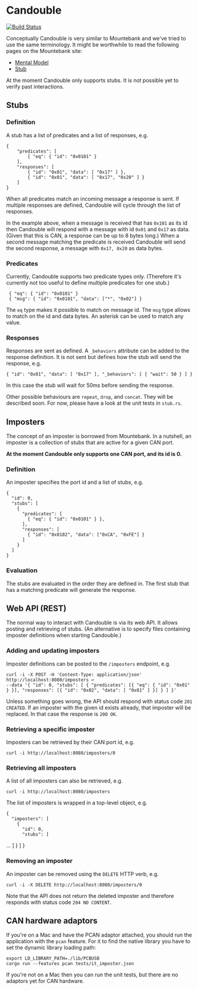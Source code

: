 
# Candouble

[![Build Status](https://api.travis-ci.org/thoughtworks/candouble.svg?branch=master)](https://travis-ci.org/thoughtworks/candouble)

Conceptually Candouble is very similar to Mountebank and we've tried to use the 
same terminology. It might be worthwhile to read the following pages on the 
Mountebank site:

* [Mental Model](http://www.mbtest.org/docs/mentalModel)
* [Stub](http://www.mbtest.org/docs/api/stubs)

At the moment Candouble only supports stubs. It is not possible yet to verify 
past interactions.


## Stubs

### Definition

A stub has a list of predicates and a list of responses, e.g.

    {
        "predicates": [
            { "eq": { "id": "0x0101" } 
        ],
        "responses": [
            { "id": "0x01", "data": [ "0x17" ] },
            { "id": "0x01", "data": [ "0x17", "0x20" ] }
        ]
    }
   
When all predicates match an incoming message a response is sent. If multiple
responses are defined, Candouble will cycle through the list of responses.

In the example above, when a message is received that has `0x101` as its id then
Candouble will respond with a message with id `0x01` and `0x17` as data. (Given
that this is CAN, a response can be up to 8 bytes long.) When a second message
matching the predicate is received Candouble will send the second response, a
message with `0x17, 0x20` as data bytes.


### Predicates

Currently, Candouble supports two predicate types only. (Therefore it's
currently not too useful to define multiple predicates for one stub.)

 
     { "eq": { "id": "0x0101" }
     { "msg": { "id": "0x0101", "data": ["*", "0x02"] } 
 
The `eq` type makes it possible to match on message id. The `msg` type allows to
match on the id and data bytes. An asterisk can be used to match any value.


### Responses

Responses are sent as defined. A `_behaviors` attribute can be added to the
response definition. It is not sent but defines how the stub will send the
response, e.g.


    { "id": "0x01", "data": [ "0x17" ], "_behaviors": [ { "wait": 50 } ] }

In this case the stub will wait for 50ms before sending the response.

Other possible behaviours are `repeat`, `drop`, and `concat`. They will be
described soon. For now, please have a look at the unit tests in `stub.rs`.


## Imposters

The concept of an imposter is borrowed from Mountebank. In a nutshell, an
imposter is a collection of stubs that are active for a given CAN port.

**At the moment Candouble only supports one CAN port, and its id is 0.**


### Definition

An imposter specifies the port id and a list of stubs, e.g.

    {
      "id": 0,
      "stubs": [
        {
          "predicates": [
            { "eq": { "id": "0x0101" } },
          ],
          "responses": [
            { "id": "0x0102", "data": ["0xCA", "0xFE"] }
          ]
        }
      ]
    }

### Evaluation

The stubs are evaluated in the order they are defined in. The first stub that
has a matching predicate will generate the response.


## Web API (REST)

The normal way to interact with Candouble is via its web API. It allows posting
and retrieving of stubs. (An alternative is to specify files containing imposter
definitions when starting Candouble.)

### Adding and updating imposters

Imposter definitions can be posted to the `/imposters` endpoint, e.g.

    curl -i -X POST -H 'Content-Type: application/json' http://localhost:8080/imposters ↩
    --data '{ "id": 0, "stubs": [ { "predicates": [{ "eq": { "id": "0x01" } }], "responses": [{ "id": "0x02", "data": [ "0x01" ] }] } ] }'

Unless something goes wrong, the API should respond with status code `201
CREATED`. If an imposter with the given id exists already, that imposter will be
replaced. In that case the response is  `200 OK`.



### Retrieving a specific imposter

Imposters can be retrieved by their CAN port id, e.g.

    curl -i http://localhost:8080/imposters/0
    
    
### Retrieving all imposters

A list of all imposters can also be retrieved, e.g.

    curl -i http://localhost:8080/imposters

The list of imposters is wrapped in a top-level object, e.g.

    {
      "imposters": [
        {
          "id": 0,
          "stubs": [
...
          ]
        }
      ]
    }
    

### Removing an imposter

An imposter can be removed using the `DELETE` HTTP verb, e.g.

    curl -i -X DELETE http://localhost:8080/imposters/0
    
Note that the API does not return the deleted imposter and therefore responds
with status code `204 NO CONTENT`.



## CAN hardware adaptors

If you're on a Mac and have the PCAN adaptor attached, you should run the
application with the `pcan` feature. For it to find the native library you have
to set the dynamic library loading path:


    export LD_LIBRARY_PATH=./lib/PCBUSB
    cargo run --features pcan tests/it_imposter.json
    
If you're not on a Mac then you can run the unit tests, but there are no
adaptors yet for CAN hardware.



